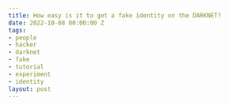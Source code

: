 ```yaml
---
title: How easy is it to get a fake identity on the DARKNET?
date: 2022-10-08 00:00:00 Z
tags:
- people
- hacker
- darknet
- fake
- tutorial
- experiment
- identity
layout: post
---
```


